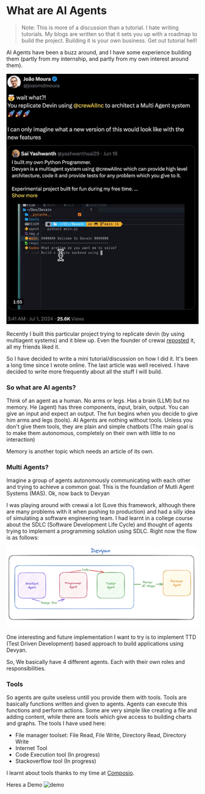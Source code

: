 # What are AI Agents

> Note: This is more of a discussion than a tutorial. I hate writing tutorials. My blogs are written so that it sets you up with a roadmap to build the project. Building it is your own business. Get out tutorial hell!


AI Agents have been a buzz around, and I have some experience building them (partly from my internship, and partly from my own interest around them). 

![tweet](../articleimages/tweet.png)

Recently I built this particular project trying to replicate devin (by using multiagent systems) and it blew up. Even the founder of crewai [reposted](https://x.com/joaomdmoura/status/1807537542411022468) it, all my friends liked it. 

So I have decided to write a mini tutorial/discussion on how I did it. It's been a long time since I wrote online. The last article was well received. I have decided to write more frequently about all the stuff I will build. 
  

### So what are AI agents?
Think of an agent as a human. No arms or legs. Has a brain (LLM) but no memory. He (agent) has three components, input, brain, output. You can give an input and expect an output.
The fun begins when you decide to give him arms and legs (tools). AI Agents are nothing without tools. Unless you don't give them tools, they are plain and simple chatbots (The main goal is to make them autonomous, completely on their own with little to no interaction)

Memory is another topic which needs an article of its own.

### Multi Agents?
Imagine a group of agents autonomously communicating with each other and trying to achieve a common goal. This is the foundation of Mutli Agent Systems (MAS).
Ok, now back to Devyan

I was playing around with crewai a lot (Love this framework, although there are many problems with it when pushing to production) and had a silly idea of simulating a software engineering team. I had learnt in a college course about the SDLC (Software Development Life Cycle) and thought of agents trying to implement a programming solution using SDLC. Right now the flow is as follows:

![architecture](../articleimages/devyanarchitecture.png)

One interesting and future implementation I want to try is to implement TTD (Test Driven Development) based approach to build applications using Devyan.

So, We basically have 4 different agents. Each with their own roles and responsibilities.
### Tools
So agents are quite useless untill you provide them with tools. Tools are basically functions written and given to agents. Agents can execute this functions and perform actions. Some are very simple like creating a file and adding content, while there are tools which give access to building charts and graphs. 
The tools I have used here:
* File manager toolset: File Read, File Write, Directory Read, Directory Write
* Internet Tool
* Code Execution tool (In progress)
* Stackoverflow tool (In progress)

I learnt about tools thanks to my time at [Composio](https://composio.dev).

Heres a Demo
![demo](../articleimages/devyan.gif)
